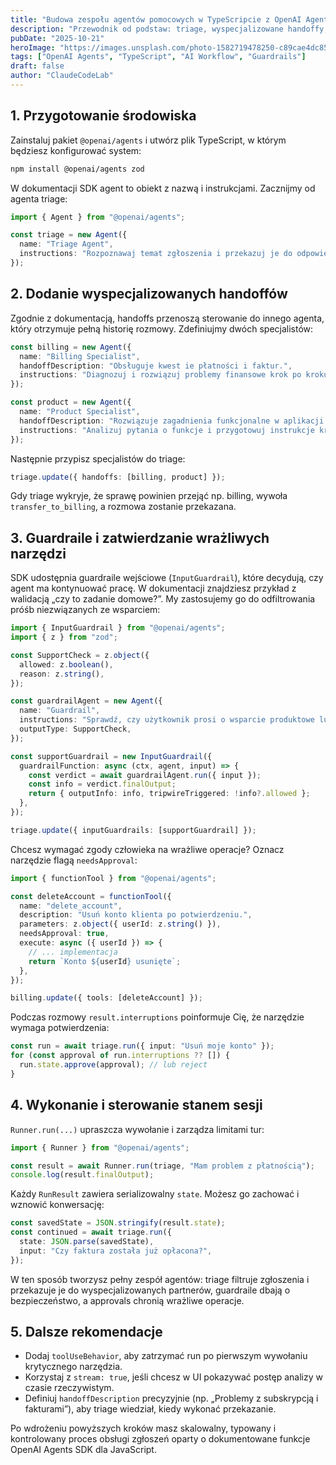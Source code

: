 ```yaml
---
title: "Budowa zespołu agentów pomocowych w TypeScripcie z OpenAI Agents SDK"
description: "Przewodnik od podstaw: triage, wyspecjalizowane handoffy, guardraile, approvals i zarządzanie stanem w OpenAI Agents dla JavaScript."
pubDate: "2025-10-21"
heroImage: "https://images.unsplash.com/photo-1582719478250-c89cae4dc85b?q=80&w=1200&auto=format&fit=crop"
tags: ["OpenAI Agents", "TypeScript", "AI Workflow", "Guardrails"]
draft: false
author: "ClaudeCodeLab"
---
```


## 1. Przygotowanie środowiska

Zainstaluj pakiet `@openai/agents` i utwórz plik TypeScript, w którym będziesz konfigurować system:

```bash
npm install @openai/agents zod
```

W dokumentacji SDK agent to obiekt z nazwą i instrukcjami. Zacznijmy od agenta triage:

```typescript
import { Agent } from "@openai/agents";

const triage = new Agent({
  name: "Triage Agent",
  instructions: "Rozpoznawaj temat zgłoszenia i przekazuj je do odpowiedniego specjalisty.",
});
```

## 2. Dodanie wyspecjalizowanych handoffów

Zgodnie z dokumentacją, handoffs przenoszą sterowanie do innego agenta, który otrzymuje pełną historię rozmowy. Zdefiniujmy dwóch specjalistów:

```typescript
const billing = new Agent({
  name: "Billing Specialist",
  handoffDescription: "Obsługuje kwest ie płatności i faktur.",
  instructions: "Diagnozuj i rozwiązuj problemy finansowe krok po kroku.",
});

const product = new Agent({
  name: "Product Specialist",
  handoffDescription: "Rozwiązuje zagadnienia funkcjonalne w aplikacji.",
  instructions: "Analizuj pytania o funkcje i przygotowuj instrukcje krok po kroku.",
});
```

Następnie przypisz specjalistów do triage:

```typescript
triage.update({ handoffs: [billing, product] });
```

Gdy triage wykryje, że sprawę powinien przejąć np. billing, wywoła `transfer_to_billing`, a rozmowa zostanie przekazana.

## 3. Guardraile i zatwierdzanie wrażliwych narzędzi

SDK udostępnia guardraile wejściowe (`InputGuardrail`), które decydują, czy agent ma kontynuować pracę. W dokumentacji znajdziesz przykład z walidacją „czy to zadanie domowe?”. My zastosujemy go do odfiltrowania próśb niezwiązanych ze wsparciem:

```typescript
import { InputGuardrail } from "@openai/agents";
import { z } from "zod";

const SupportCheck = z.object({
  allowed: z.boolean(),
  reason: z.string(),
});

const guardrailAgent = new Agent({
  name: "Guardrail",
  instructions: "Sprawdź, czy użytkownik prosi o wsparcie produktowe lub billingowe.",
  outputType: SupportCheck,
});

const supportGuardrail = new InputGuardrail({
  guardrailFunction: async (ctx, agent, input) => {
    const verdict = await guardrailAgent.run({ input });
    const info = verdict.finalOutput;
    return { outputInfo: info, tripwireTriggered: !info?.allowed };
  },
});

triage.update({ inputGuardrails: [supportGuardrail] });
```

Chcesz wymagać zgody człowieka na wrażliwe operacje? Oznacz narzędzie flagą `needsApproval`:

```typescript
import { functionTool } from "@openai/agents";

const deleteAccount = functionTool({
  name: "delete_account",
  description: "Usuń konto klienta po potwierdzeniu.",
  parameters: z.object({ userId: z.string() }),
  needsApproval: true,
  execute: async ({ userId }) => {
    // ... implementacja
    return `Konto ${userId} usunięte`;
  },
});

billing.update({ tools: [deleteAccount] });
```

Podczas rozmowy `result.interruptions` poinformuje Cię, że narzędzie wymaga potwierdzenia:

```typescript
const run = await triage.run({ input: "Usuń moje konto" });
for (const approval of run.interruptions ?? []) {
  run.state.approve(approval); // lub reject
}
```

## 4. Wykonanie i sterowanie stanem sesji

`Runner.run(...)` upraszcza wywołanie i zarządza limitami tur:

```typescript
import { Runner } from "@openai/agents";

const result = await Runner.run(triage, "Mam problem z płatnością");
console.log(result.finalOutput);
```

Każdy `RunResult` zawiera serializowalny `state`. Możesz go zachować i wznowić konwersację:

```typescript
const savedState = JSON.stringify(result.state);
const continued = await triage.run({
  state: JSON.parse(savedState),
  input: "Czy faktura została już opłacona?",
});
```

W ten sposób tworzysz pełny zespół agentów: triage filtruje zgłoszenia i przekazuje je do wyspecjalizowanych partnerów, guardraile dbają o bezpieczeństwo, a approvals chronią wrażliwe operacje.

## 5. Dalsze rekomendacje

- Dodaj `toolUseBehavior`, aby zatrzymać run po pierwszym wywołaniu krytycznego narzędzia.  
- Korzystaj z `stream: true`, jeśli chcesz w UI pokazywać postęp analizy w czasie rzeczywistym.  
- Definiuj `handoffDescription` precyzyjnie (np. „Problemy z subskrypcją i fakturami”), aby triage wiedział, kiedy wykonać przekazanie.

Po wdrożeniu powyższych kroków masz skalowalny, typowany i kontrolowany proces obsługi zgłoszeń oparty o dokumentowane funkcje OpenAI Agents SDK dla JavaScript.
